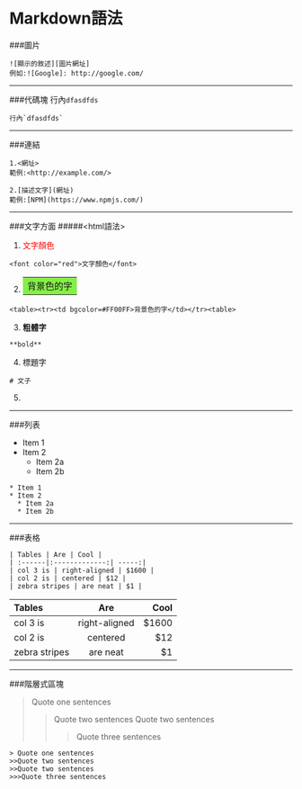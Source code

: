 # Markdown語法 
###圖片
```
![顯示的敘述][圖片網址]
例如:![Google]: http://google.com/
```

---------------------------------------
###代碼塊
行內`dfasdfds`
```
行內`dfasdfds`
```
---------------------------------------
###連結
```
1.<網址>
範例:<http://example.com/>

2.[描述文字](網址)
範例:[NPM](https://www.npmjs.com/)
```

---------------------------------------
###文字方面
#####<html語法>

1. <font color="red">文字顏色</font>
```
<font color="red">文字顏色</font>
```

2. <table><tr><td bgcolor=85ef47>背景色的字</td></tr></table>
```
<table><tr><td bgcolor=#FF00FF>背景色的字</td></tr><table>
```
3. **粗體字**
```
**bold**
```
4. 標題字
```
# 文子
```
5. 

---------------------------------------
###列表
* Item 1
* Item 2
  * Item 2a
  * Item 2b
```
* Item 1
* Item 2
  * Item 2a
  * Item 2b
  ```

---------------------------------------
###表格
```
| Tables | Are | Cool |
| :------|:-------------:| -----:|
| col 3 is | right-aligned | $1600 |
| col 2 is | centered | $12 |
| zebra stripes | are neat | $1 |
```

| Tables | Are | Cool |
| :------|:-------------:| -----:|
| col 3 is | right-aligned | $1600 |
| col 2 is | centered | $12 |
| zebra stripes | are neat | $1 |

---------------------------------------
###階層式區塊
> Quote one sentences
>>Quote two sentences
>>Quote two sentences
>>>Quote three sentences

```
> Quote one sentences
>>Quote two sentences
>>Quote two sentences
>>>Quote three sentences
```

